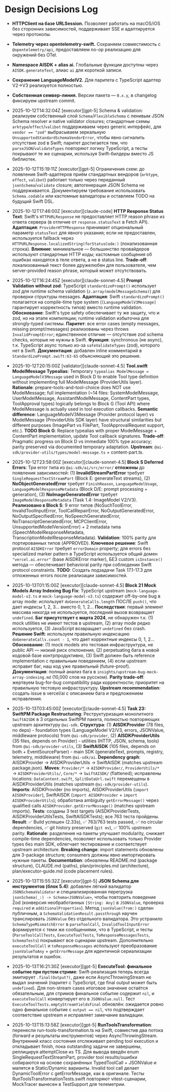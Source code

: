 # Design Decisions Log

- **HTTPClient на базе URLSession.** Позволяет работать на macOS/iOS без сторонних зависимостей, поддерживает SSE и адаптируется через протоколы.
- **Telemetry через opentelemetry-swift.** Сохраняем совместимость с `@opentelemetry/api`, предоставляем no-op реализацию для окружений без OTel.
- **Namespace AISDK + alias ai.** Глобальные функции доступны через `AISDK.generateText`, алиас `ai` для короткой записи.
- **Сохранение LanguageModelV2.** Для паритета с TypeScript адаптер V2→V3 реализуется полностью.
- **Собственная семвер-линия.** Версии пакета — `0.x.y`, в changelog фиксируем upstream commit.
- 2025-10-12T14:32:04Z [executor][gpt-5] Schema & validation: реализуем собственный слой `Schema`/`FlexibleSchema` с ленивым JSON Schema resolver и native validator closures; стандартные схемы `arktype`/`effect`/`valibot` поддерживаем через generic интерфейс, для `vendor == "zod"` выбрасываем зеркальную `UnsupportedStandardSchemaVendorError`, чтобы явно сигналить отсутствие zod в Swift; паритет достигается тем, что `parseJSON`/`validateTypes` повторяют логику TypeScript, а тесты покрывают те же сценарии, используя Swift-билдеры вместо JS библиотек.
- 2025-10-12T15:19:11Z [executor][gpt-5] Ограничения схем: до появления Swift-адаптеров приём стандартных вендоров (`arktype`, `effect`, `valibot`) работает только через переданный `jsonSchema`/`validate` closure; автогенерация JSON Schema не поддерживается. Документируем требование использовать `Schema.codable` или кастомные валидаторы и оставляем TODO на будущий Swift DSL.
- 2025-10-12T17:46:00Z [executor][claude-code] **HTTP Response Status Text**: Swift's `HTTPURLResponse` не предоставляет HTTP reason phrase из ответа сервера (в отличие от `response.statusText` в Fetch API). **Адаптация**: `ProviderHTTPResponse` принимает опциональный параметр `statusText` для явного указания; если не предоставлен, используется fallback через `HTTPURLResponse.localizedString(forStatusCode:)` (локализованная строка). **Влияние**: минимальное — большинство провайдеров используют стандартные HTTP коды; кастомные сообщения об ошибках находятся в теле ответа, а не в status line. **Trade-off**: локализованный текст более дружелюбен для пользователя, чем server-provided reason phrase, который может отсутствовать.
- 2025-10-12T16:24:45Z [executor][claude-sonnet-4.5] **Prompt Validation without zod**: TypeScript `standardizePrompt()` использует zod для runtime schema validation (`z.array(modelMessageSchema)`) для проверки структуры messages. **Адаптация**: Swift `standardizePrompt()` полагается на compile-time type system (`[LanguageModelV3Message]` гарантирует корректность типов) вместо runtime validation. **Обоснование**: Swift's type safety обеспечивает ту же защиту, что и zod, но на этапе компиляции; runtime validation избыточна для strongly-typed системы. **Паритет**: все error cases (empty messages, missing prompt/messages) реализованы через throws `InvalidPromptError`; единственное отличие — отсутствие zod schema checks, которые не нужны в Swift. **Функция**: synchronous (не async), т.к. TypeScript async только из-за `safeValidateTypes` (zod), которого нет в Swift. **Документация**: добавлен inline комментарий в `StandardizePrompt.swift:63-65` объясняющий это решение.
- 2025-10-12T20:15:00Z [validator][claude-sonnet-4.5] **Tool.swift ModelMessage Typealias**: Temporary `typealias ModelMessage = LanguageModelV3Message` used in Block D to enable Tool type definition without implementing full ModelMessage (ProviderUtils layer). **Rationale**: prepare-tools-and-tool-choice does NOT use ModelMessage; full implementation (~14 files: SystemModelMessage, UserModelMessage, AssistantModelMessage, ContentPart types, ToolApproval types) logically belongs to Block G (Tool API) where ModelMessage is actually used in tool execution callbacks. **Semantic difference**: LanguageModelV3Message (Provider protocol layer) vs ModelMessage (ProviderUtils SDK layer) have structural similarities but different purposes (ImagePart vs FilePart, ToolApprovalRequest support, etc.). **TODO Block G**: Replace typealias with proper ModelMessage + ContentPart implementation, update Tool callback signatures. **Trade-off**: Pragmatic progress on Block D vs immediate 100% type accuracy; parity preserved via documented temporary adaptation. **Upstream**: `@ai-sdk/provider-utils/types/model-message.ts` + content-part.ts.
- 2025-10-12T23:58:00Z [executor][claude-sonnet-4.5] **Block S Deferred Errors**: Три error типа из `@ai-sdk/ai/src/error/` **отложены** до появления зависимостей: (1) **InvalidStreamPartError** требует `SingleRequestTextStreamPart` (Block E: generateText streams), (2) **NoObjectGeneratedError** требует `FinishReason`, `LanguageModelUsage`, `LanguageModelResponseMetadata` (Block D/E: prompt processing + generation), (3) **NoImageGeneratedError** требует `ImageModelResponseMetadata` (Task 1.4: ImageModel V2/V3). **Реализовано в Block S**: 9 error типов (NoSuchToolError, InvalidToolInputError, ToolCallRepairError, NoOutputGeneratedError, NoOutputSpecifiedError, NoSpeechGeneratedError, NoTranscriptGeneratedError, MCPClientError, UnsupportedModelVersionError) + 2 metadata типа (SpeechModelResponseMetadata, TranscriptionModelResponseMetadata). **Validation**: 100% parity для портированных типов (APPROVED). **Ключевое решение**: Swift protocol `AISDKError` требует `errorDomain` property; для errors без specialized marker pattern в TypeScript используется общий домен `"vercel.ai.error"` (base AISDKError marker), БЕЗ custom `isInstance()` метода — обеспечивает behavioral parity при соблюдении Swift protocol constraints. **TODO**: Создать подзадачи Task 17.1-17.3 для отложенных errors после реализации зависимостей.
- 2025-10-13T01:15:00Z [executor][claude-sonnet-4.5] **Block 21 Mock Models Array Indexing Bug Fix**: TypeScript upstream (`mock-language-model-v2.ts` и `mock-language-model-v3.ts`) содержит off-by-one bug в array mode: использует `doGenerateCalls.length` ПОСЛЕ `push()`, что дает индексы 1, 2, 3... вместо 0, 1, 2... **Последствия**: первый элемент массива никогда не используется, последний вызов возвращает `undefined`. **Баг присутствует с марта 2024**, не обнаружен т.к. (1) mock utilities не имеют тестов в upstream, (2) array mode редко используется, (3) JavaScript возвращает `undefined` без crash. **Решение Swift**: используем правильную индексацию `doGenerateCalls.count - 1`, что дает корректные индексы 0, 1, 2... **Обоснование**: (1) mock models это тестовая инфраструктура, не public API — низкий риск отклонения, (2) perpetuating бага в новой кодовой базе контрпродуктивно, (3) Swift должен быть reference implementation с правильным поведением, (4) если upstream исправит баг, наш код уже правильный (future-proof). **Документация**: полный анализ бага в `insights/upstream-bug-mock-array-indexing.md` (10,000 слов на русском). **Parity trade-off**: жертвуем bug-for-bug compatibility ради корректности; приоритет на правильную тестовую инфраструктуру. **Upstream recommendation**: создать issue в vercel/ai с описанием бага и предложением исправления.
- 2025-10-13T03:45:00Z [executor][claude-sonnet-4.5] **Task 23: SwiftPM Package Restructuring**: Реструктуризация монолитного `SwiftAISDK` в 3 отдельных SwiftPM пакета, полностью повторяющих upstream архитектуру `@ai-sdk`. **Структура**: (1) **AISDKProvider** (78 files, no deps) - foundation types (LanguageModel V2/V3, errors, JSONValue, middleware protocols) from `@ai-sdk/provider`, (2) **AISDKProviderUtils** (35 files, depends on Provider) - utilities (HTTP, JSON, schema, tools) from `@ai-sdk/provider-utils`, (3) **SwiftAISDK** (105 files, depends on both + EventSourceParser) - main SDK (generateText, prompts, registry, telemetry, middleware) from `@ai-sdk/ai`. **Dependency graph**: AISDKProvider → AISDKProviderUtils → SwiftAISDK (matches upstream package.json). **Moves**: `Provider/*` → `AISDKProvider/`, `ProviderUtils/*` → `AISDKProviderUtils/`, `Core/*` → `SwiftAISDK/` (flattened); исправлены locations: `DataContent.swift`, `SplitDataUrl.swift` перемещены в AISDKProviderUtils (matches upstream `@ai-sdk/provider-utils`). **Imports**: AISDKProvider (no imports), AISDKProviderUtils (`import AISDKProvider`), SwiftAISDK (`import AISDKProvider` + `import AISDKProviderUtils`); обработана ambiguity `getErrorMessage()` через qualified calls `AISDKProvider.getErrorMessage()` (matches upstream imports). **Tests**: созданы 3 test targets (AISDKProviderTests, AISDKProviderUtilsTests, SwiftAISDKTests); все 763 теста пройдены. **Result**: ✅ Build успешен (2.33s), ✅ 763/763 tests passed, ✅ no circular dependencies, ✅ git history preserved (`git mv`), ✅ 100% upstream parity. **Rationale**: разделение на пакеты улучшает modularity, снижает compile-time dependencies, позволяет использовать только Provider types без main SDK, облегчает тестирование и соответствует upstream architecture. **Breaking change**: import statements обновлены для 3-package structure; consumers должны явно импортировать нужные пакеты. **Documentation**: обновлены README.md (package structure), CLAUDE.md (paths), plan/principles.md (architecture), plan/executor-guide.md (code placement rules).

- 2025-10-13T15:55:32Z [executor][gpt-5] **JSON Schema для инструментов (блок 5.4)**: добавлен лёгкий валидатор `JSONSchemaValidator` и специализированная перегрузка `jsonSchema(_:) -> Schema<JSONValue>`, чтобы повторить поведение Zod (конверсия необработанных `[String: Any]` в `JSONValue`, проверка `required` и `additionalProperties`). Метод `jsonValue(from:)` сделан публичным, а `SchemaValidationResult.passthrough` научен транслировать `JSONValue` без отдельного валидатора. Это устранило `SchemaTypeMismatchError` в `parseToolCall`, `InvalidToolInputError` формируется с теми же сообщениями, что в TypeScript, и тесты (`ParseToolCallTests`, `ExecuteToolTests`, `ToResponseMessagesTests`, `SchemaTests`) покрывают все сценарии upstream. Дополнительно `executeToolCall` и `toResponseMessages` используют преобразование `jsonValueToAny` + `getErrorMessage` для идентичной сериализации результатов и ошибок.

- 2025-10-13T16:21:30Z [executor][gpt-5] **ExecuteTool: финальное событие при пустом стриме**: Swift-реализация теперь всегда эмитирует `.final(Output?)`, даже если AsyncThrowingStream не выдал значений (паритет с TypeScript, где final output может быть `undefined`). Для non-stream cases итоговое значение остаётся обязательным, для стримов финальное событие содержит `nil`, и `executeToolCall` конвертирует его в `JSONValue.null`. Тест `ExecuteToolTests.emptyStreamYieldsFinal` обновлён: ожидается ровно одно финальное событие с `output == nil`, что подтверждает соответствие upstream и исправляет замечание валидации.
- 2025-10-13T15:13:58Z [executor][gpt-5] **RunToolsTransformation**: перенесли run-tools-transformation.ts на Swift, совместив два потока (forward и результаты инструментов) через AsyncThrowingStream. Внутренний класс состояния отслеживает pending tool execution и откладывает finish, пока outstanding задачи не завершены, реплицируя attemptClose из TS. Для вывода введён enum SingleRequestTextStreamPart, provider tool results/ошибки собираются на основе сохранённых TypedToolCall + JSONValue и мапятся в Static/Dynamic варианты. Invalid tool call делает DynamicToolError с getErrorMessage, как в оригинале. Тесты RunToolsTransformationTests.swift повторяют vitest-сценарии, MockTracer вынесен в TestSupport для телеметрии.
